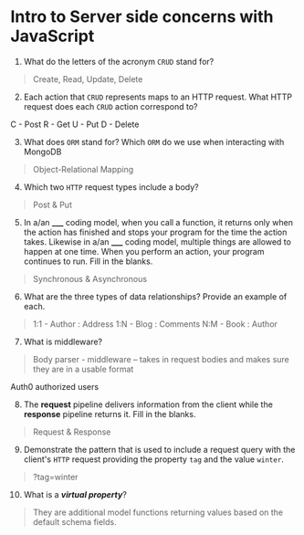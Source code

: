 # Intro to Server side concerns with JavaScript

1.  What do the letters of the acronym `CRUD` stand for?

> Create, Read, Update, Delete

2.  Each action that `CRUD` represents maps to an HTTP request. What HTTP request does each `CRUD` action correspond to?

C - Post
R - Get
U - Put
D - Delete

3.  What does `ORM` stand for? Which `ORM` do we use when interacting with MongoDB

> Object-Relational Mapping

4.  Which two `HTTP` request types include a body?

> Post & Put

5.  In a/an **\_\_\_** coding model, when you call a function, it returns only when the action has finished and stops your program for the time the action takes. Likewise in a/an **\_\_\_** coding model, multiple things are allowed to happen at one time. When you perform an action, your program continues to run. Fill in the blanks.

> Synchronous & Asynchronous

6.  What are the three types of data relationships? Provide an example of each.

> 1:1 - Author : Address
> 1:N - Blog : Comments
> N:M - Book : Author

7.  What is middleware?

> Body parser - middleware – takes in request bodies and makes sure they are in a usable format

Auth0 authorized users

8.  The **request** pipeline delivers information from the client while the **response** pipeline returns it. Fill in the blanks.

> Request & Response

9.  Demonstrate the pattern that is used to include a request query with the client's `HTTP` request providing the property `tag` and the value `winter`.

> ?tag=winter

10. What is a **_virtual property_**?

> They are additional model functions returning values based on the default schema fields.
